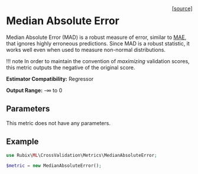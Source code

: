<span style="float:right;"><a href="https://github.com/RubixML/ML/blob/master/src/CrossValidation/Metrics/MedianAbsoluteError.php">[source]</a></span>

# Median Absolute Error
Median Absolute Error (MAD) is a robust measure of error, similar to [MAE](mean-absolute-error.md), that ignores highly erroneous predictions. Since MAD is a robust statistic, it works well even when used to measure non-normal distributions.

!!! note
    In order to maintain the convention of *maximizing* validation scores, this metric outputs the negative of the original score.

**Estimator Compatibility:** Regressor

**Output Range:** -∞ to 0

## Parameters
This metric does not have any parameters.

## Example
```php
use Rubix\ML\CrossValidation\Metrics\MedianAbsoluteError;

$metric = new MedianAbsoluteError();
```